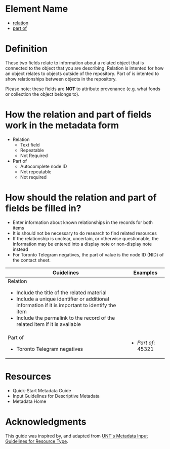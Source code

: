 # Element Name

* [relation](https://www.dublincore.org/specifications/dublin-core/dcmi-terms/#http://purl.org/dc/terms/relation)
* [part of](https://www.dublincore.org/specifications/dublin-core/dcmi-terms/#http://purl.org/dc/terms/isPartOf)

# Definition

These two fields relate to information about a related object that is connected to the object that you are describing. Relation is intented for how an object relates to objects outside of the repository. Part of is intented to show relationships between objects in the repository.

Please note: these fields are **NOT** to attribute provenance (e.g. what fonds or collection the object belongs to). 

# How the relation and part of fields work in the metadata form

* Relation
  * Text field
  * Repeatable
  * Not Required
* Part of
  * Autocomplete node ID
  * Not repeatable
  * Not required

# How should the relation and part of fields be filled in?

* Enter information about known relationships in the records for both items
* It is should not be necessary to do research to find related resources
* If the relationship is unclear, uncertain, or otherwise questionable, the information may be entered into a display note or non-display note instead
* For Toronto Telegram negatives, the part of value is the node ID (NID) of the contact sheet.

| Guidelines | Examples |
| ---------- | -------- |
| Relation <ul><li>Include the title of the related material</li><li>Include a unique identifier or additional information if it is important to identify the item</li><li>Include the permalink to the record of the related item if it is available</li></ul> ||
| Part of <ul><li>Toronto Telegram negatives</li></ul> | <ul><li>*Part of*: 45321</li></ul> |

# Resources

* Quick-Start Metadata Guide
* Input Guidelines for Descriptive Metadata
* Metadata Home

# Acknowledgments

This guide was inspired by, and adapted from [UNT's Metadata Input Guidelines for Resource Type](https://library.unt.edu/digital-projects-unit/metadata/fields/resource-type).
